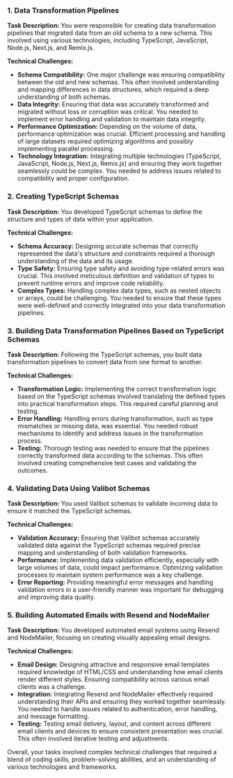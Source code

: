 ### 1. Data Transformation Pipelines

**Task Description:**
You were responsible for creating data transformation pipelines that migrated data from an old schema to a new schema. This involved using various technologies, including TypeScript, JavaScript, Node.js, Next.js, and Remix.js.

**Technical Challenges:**
- **Schema Compatibility:** One major challenge was ensuring compatibility between the old and new schemas. This often involved understanding and mapping differences in data structures, which required a deep understanding of both schemas.
- **Data Integrity:** Ensuring that data was accurately transformed and migrated without loss or corruption was critical. You needed to implement error handling and validation to maintain data integrity.
- **Performance Optimization:** Depending on the volume of data, performance optimization was crucial. Efficient processing and handling of large datasets required optimizing algorithms and possibly implementing parallel processing.
- **Technology Integration:** Integrating multiple technologies (TypeScript, JavaScript, Node.js, Next.js, Remix.js) and ensuring they work together seamlessly could be complex. You needed to address issues related to compatibility and proper configuration.

### 2. Creating TypeScript Schemas

**Task Description:**
You developed TypeScript schemas to define the structure and types of data within your application.

**Technical Challenges:**
- **Schema Accuracy:** Designing accurate schemas that correctly represented the data's structure and constraints required a thorough understanding of the data and its usage.
- **Type Safety:** Ensuring type safety and avoiding type-related errors was crucial. This involved meticulous definition and validation of types to prevent runtime errors and improve code reliability.
- **Complex Types:** Handling complex data types, such as nested objects or arrays, could be challenging. You needed to ensure that these types were well-defined and correctly integrated into your data transformation pipelines.

### 3. Building Data Transformation Pipelines Based on TypeScript Schemas

**Task Description:**
Following the TypeScript schemas, you built data transformation pipelines to convert data from one format to another.

**Technical Challenges:**
- **Transformation Logic:** Implementing the correct transformation logic based on the TypeScript schemas involved translating the defined types into practical transformation steps. This required careful planning and testing.
- **Error Handling:** Handling errors during transformation, such as type mismatches or missing data, was essential. You needed robust mechanisms to identify and address issues in the transformation process.
- **Testing:** Thorough testing was needed to ensure that the pipelines correctly transformed data according to the schemas. This often involved creating comprehensive test cases and validating the outcomes.

### 4. Validating Data Using Valibot Schemas

**Task Description:**
You used Valibot schemas to validate incoming data to ensure it matched the TypeScript schemas.

**Technical Challenges:**
- **Validation Accuracy:** Ensuring that Valibot schemas accurately validated data against the TypeScript schemas required precise mapping and understanding of both validation frameworks.
- **Performance:** Implementing data validation efficiently, especially with large volumes of data, could impact performance. Optimizing validation processes to maintain system performance was a key challenge.
- **Error Reporting:** Providing meaningful error messages and handling validation errors in a user-friendly manner was important for debugging and improving data quality.

### 5. Building Automated Emails with Resend and NodeMailer

**Task Description:**
You developed automated email systems using Resend and NodeMailer, focusing on creating visually appealing email designs.

**Technical Challenges:**
- **Email Design:** Designing attractive and responsive email templates required knowledge of HTML/CSS and understanding how email clients render different styles. Ensuring compatibility across various email clients was a challenge.
- **Integration:** Integrating Resend and NodeMailer effectively required understanding their APIs and ensuring they worked together seamlessly. You needed to handle issues related to authentication, error handling, and message formatting.
- **Testing:** Testing email delivery, layout, and content across different email clients and devices to ensure consistent presentation was crucial. This often involved iterative testing and adjustments.

Overall, your tasks involved complex technical challenges that required a blend of coding skills, problem-solving abilities, and an understanding of various technologies and frameworks.
